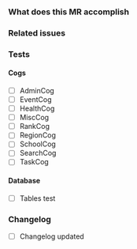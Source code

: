 ### What does this MR accomplish

### Related issues

### Tests

#### Cogs

* [ ] AdminCog
* [ ] EventCog
* [ ] HealthCog
* [ ] MiscCog
* [ ] RankCog
* [ ] RegionCog
* [ ] SchoolCog
* [ ] SearchCog
* [ ] TaskCog

#### Database

* [ ] Tables test

### Changelog

* [ ] Changelog updated
